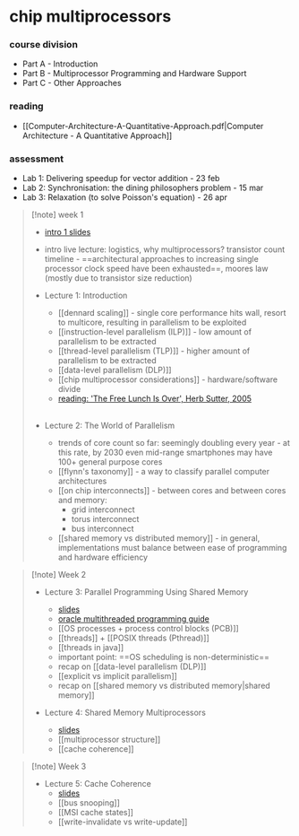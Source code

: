 # chip multiprocessors

### course division
- Part A - Introduction 
- Part B - Multiprocessor Programming and Hardware Support
- Part C - Other Approaches
### reading
- [[Computer-Architecture-A-Quantitative-Approach.pdf|Computer Architecture - A Quantitative Approach]]
### assessment
- Lab 1: Delivering speedup for vector addition - 23 feb
- Lab 2: Synchronisation: the dining philosophers problem - 15 mar
- Lab 3: Relaxation (to solve Poisson's equation) - 26 apr

> [!note] week 1
> - [intro 1 slides](https://olivierpierre.github.io/comp35112/lectures/01a-introduction-1/#1)
> - intro live lecture: logistics, why multiprocessors? transistor count timeline - ==architectural approaches to increasing single processor clock speed have been exhausted==, moores law (mostly due to transistor size reduction)
>   <br>
>   
> - Lecture 1: Introduction
> 	- [[dennard scaling]] - single core performance hits wall, resort to multicore, resulting in parallelism to be exploited
> 	- [[instruction-level parallelism (ILP)]] - low amount of parallelism to be extracted
> 	- [[thread-level parallelism (TLP)]] - higher amount of parallelism to be extracted
> 	- [[data-level parallelism (DLP)]]
> 	- [[chip multiprocessor considerations]] - hardware/software divide
> 	- [reading: 'The Free Lunch Is Over', Herb Sutter, 2005](http://www.gotw.ca/publications/concurrency-ddj.htm)
> 
>   <br>
> - Lecture 2: The World of Parallelism
> 	- trends of core count so far: seemingly doubling every year - at this rate, by 2030 even mid-range smartphones may have 100+ general purpose cores
> 	- [[flynn's taxonomy]] - a way to classify parallel computer architectures
> 	- [[on chip interconnects]] - between cores and between cores and memory:
> 		- grid interconnect
> 		- torus interconnect
> 		- bus interconnect
> 	- [[shared memory vs distributed memory]] - in general, implementations must balance between ease of programming and hardware efficiency

> [!note] Week 2
> - Lecture 3: Parallel Programming Using Shared Memory
> 	- [slides](https://olivierpierre.github.io/comp35112/lectures/03-shared-memory-programming/#1)
> 	- [oracle multithreaded programming guide](https://docs.oracle.com/cd/E53394_01/pdf/E54803.pdf)
> 	- [[OS processes + process control blocks (PCB)]]
> 	- [[threads]] + [[POSIX threads (Pthread)]]
> 	- [[threads in java]]
> 	- important point: ==OS scheduling is non-deterministic==
> 	- recap on [[data-level parallelism (DLP)]]
> 	- [[explicit vs implicit parallelism]]
> 	- recap on [[shared memory vs distributed memory|shared memory]]
> 
> - Lecture 4: Shared Memory Multiprocessors
> 	- [slides](https://olivierpierre.github.io/comp35112/lectures/04-shared-memory-multiprocessors/#1)
> 	- [[multiprocessor structure]]
> 	- [[cache coherence]]

> [!note] Week 3
> - Lecture 5: Cache Coherence
> 	- [slides](https://olivierpierre.github.io/comp35112/lectures/05-cache-coherence/)
> 	- [[bus snooping]]
> 	- [[MSI cache states]]
> 	- [[write-invalidate vs write-update]]